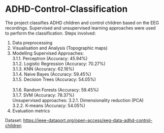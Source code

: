 # ADHD-Control-Classification

The project classifies ADHD children and control children based on the EEG recordings. Supervised and unsupervised learning approaches were used to perform the classification.
Steps involved: 
1. Data preprocessing
2. Visualisation and Analysis (Topographic maps)
3. Modelling
  Supervised Approaches: <br>
    3.1.1. Perceptron    (Accuracy: 45.94%)  <br>
    3.1.2. Logistic Regression   (Accuracy: 70.27%)  <br>
    3.1.3. KNN   (Accuracy: 62.16%)  <br>
    3.1.4. Naive Bayes  (Accuracy: 59.45%) <br>
    3.1.5. Decision Trees  (Accuracy: 54.05%)  <br>  
    3.1.6. Random Forests (Accuracy: 59.45%) <br>
    3.1.7. SVM   (Accuracy: 78.37%) <br>
  Unsupervised approaches:
    3.2.1. Dimensionality reduction (PCA) <br>
    3.2.2. K-means  (Accuracy: 54.05%) <br>
4. Evaluation metrics

Dataset: https://ieee-dataport.org/open-access/eeg-data-adhd-control-children
